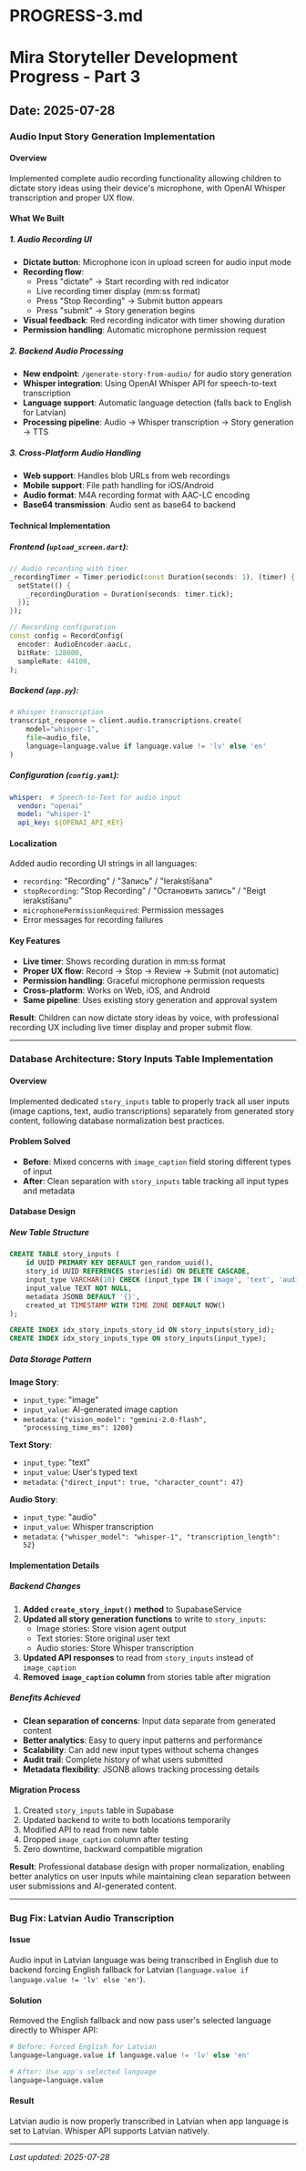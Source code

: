 # PROGRESS-3.md
# Mira Storyteller Development Progress - Part 3

## Date: 2025-07-28

### Audio Input Story Generation Implementation

#### Overview
Implemented complete audio recording functionality allowing children to dictate story ideas using their device's microphone, with OpenAI Whisper transcription and proper UX flow.

#### What We Built

##### 1. Audio Recording UI
- **Dictate button**: Microphone icon in upload screen for audio input mode
- **Recording flow**: 
  - Press "dictate" → Start recording with red indicator
  - Live recording timer display (mm:ss format)
  - Press "Stop Recording" → Submit button appears
  - Press "submit" → Story generation begins
- **Visual feedback**: Red recording indicator with timer showing duration
- **Permission handling**: Automatic microphone permission request

##### 2. Backend Audio Processing
- **New endpoint**: `/generate-story-from-audio/` for audio story generation
- **Whisper integration**: Using OpenAI Whisper API for speech-to-text transcription
- **Language support**: Automatic language detection (falls back to English for Latvian)
- **Processing pipeline**: Audio → Whisper transcription → Story generation → TTS

##### 3. Cross-Platform Audio Handling
- **Web support**: Handles blob URLs from web recordings
- **Mobile support**: File path handling for iOS/Android
- **Audio format**: M4A recording format with AAC-LC encoding
- **Base64 transmission**: Audio sent as base64 to backend

#### Technical Implementation

##### Frontend (`upload_screen.dart`):
```dart
// Audio recording with timer
_recordingTimer = Timer.periodic(const Duration(seconds: 1), (timer) {
  setState(() {
    _recordingDuration = Duration(seconds: timer.tick);
  });
});

// Recording configuration
const config = RecordConfig(
  encoder: AudioEncoder.aacLc,
  bitRate: 128000,
  sampleRate: 44100,
);
```

##### Backend (`app.py`):
```python
# Whisper transcription
transcript_response = client.audio.transcriptions.create(
    model="whisper-1",
    file=audio_file,
    language=language.value if language.value != 'lv' else 'en'
)
```

##### Configuration (`config.yaml`):
```yaml
whisper:  # Speech-to-Text for audio input
  vendor: "openai"
  model: "whisper-1"
  api_key: ${OPENAI_API_KEY}
```

#### Localization
Added audio recording UI strings in all languages:
- `recording`: "Recording" / "Запись" / "Ierakstīšana"
- `stopRecording`: "Stop Recording" / "Остановить запись" / "Beigt ierakstīšanu"
- `microphonePermissionRequired`: Permission messages
- Error messages for recording failures

#### Key Features
- **Live timer**: Shows recording duration in mm:ss format
- **Proper UX flow**: Record → Stop → Review → Submit (not automatic)
- **Permission handling**: Graceful microphone permission requests
- **Cross-platform**: Works on Web, iOS, and Android
- **Same pipeline**: Uses existing story generation and approval system

**Result**: Children can now dictate story ideas by voice, with professional recording UX including live timer display and proper submit flow.

---

### Database Architecture: Story Inputs Table Implementation

#### Overview
Implemented dedicated `story_inputs` table to properly track all user inputs (image captions, text, audio transcriptions) separately from generated story content, following database normalization best practices.

#### Problem Solved
- **Before**: Mixed concerns with `image_caption` field storing different types of input
- **After**: Clean separation with `story_inputs` table tracking all input types and metadata

#### Database Design

##### New Table Structure
```sql
CREATE TABLE story_inputs (
    id UUID PRIMARY KEY DEFAULT gen_random_uuid(),
    story_id UUID REFERENCES stories(id) ON DELETE CASCADE,
    input_type VARCHAR(10) CHECK (input_type IN ('image', 'text', 'audio')) NOT NULL,
    input_value TEXT NOT NULL,
    metadata JSONB DEFAULT '{}',
    created_at TIMESTAMP WITH TIME ZONE DEFAULT NOW()
);

CREATE INDEX idx_story_inputs_story_id ON story_inputs(story_id);
CREATE INDEX idx_story_inputs_type ON story_inputs(input_type);
```

##### Data Storage Pattern
**Image Story**:
- `input_type`: "image"
- `input_value`: AI-generated image caption
- `metadata`: `{"vision_model": "gemini-2.0-flash", "processing_time_ms": 1200}`

**Text Story**:
- `input_type`: "text"
- `input_value`: User's typed text
- `metadata`: `{"direct_input": true, "character_count": 47}`

**Audio Story**:
- `input_type`: "audio"
- `input_value`: Whisper transcription
- `metadata`: `{"whisper_model": "whisper-1", "transcription_length": 52}`

#### Implementation Details

##### Backend Changes
1. **Added `create_story_input()` method** to SupabaseService
2. **Updated all story generation functions** to write to `story_inputs`:
   - Image stories: Store vision agent output
   - Text stories: Store original user text
   - Audio stories: Store Whisper transcription
3. **Updated API responses** to read from `story_inputs` instead of `image_caption`
4. **Removed `image_caption` column** from stories table after migration

##### Benefits Achieved
- **Clean separation of concerns**: Input data separate from generated content
- **Better analytics**: Easy to query input patterns and performance
- **Scalability**: Can add new input types without schema changes
- **Audit trail**: Complete history of what users submitted
- **Metadata flexibility**: JSONB allows tracking processing details

#### Migration Process
1. Created `story_inputs` table in Supabase
2. Updated backend to write to both locations temporarily
3. Modified API to read from new table
4. Dropped `image_caption` column after testing
5. Zero downtime, backward compatible migration

**Result**: Professional database design with proper normalization, enabling better analytics on user inputs while maintaining clean separation between user submissions and AI-generated content.

---

### Bug Fix: Latvian Audio Transcription

#### Issue
Audio input in Latvian language was being transcribed in English due to backend forcing English fallback for Latvian (`language.value if language.value != 'lv' else 'en'`).

#### Solution
Removed the English fallback and now pass user's selected language directly to Whisper API:
```python
# Before: Forced English for Latvian
language=language.value if language.value != 'lv' else 'en'

# After: Use app's selected language
language=language.value
```

#### Result
Latvian audio is now properly transcribed in Latvian when app language is set to Latvian. Whisper API supports Latvian natively.

---

_Last updated: 2025-07-28_